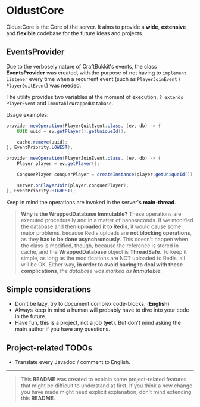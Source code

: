 # OldustCore

OldustCore is the Core of the server. It aims to provide a **wide**, **extensive** and **flexible** codebase for the
future ideas and projects.

## EventsProvider

Due to the verbosely nature of CraftBukkit's events, the class **EventsProvider** was created, with the purpose of not
having to `implement Listener` every time when a recurrent event (such as `PlayerJoinEvent` / `PlayerQuitEvent`) was
needed.

The utility provides two variables at the moment of execution, `? extends PlayerEvent` and `ImmutableWrappedDatabase`.

Usage examples:

```java
provider.newOperation(PlayerQuitEvent.class, (ev, db) -> {
    UUID uuid = ev.getPlayer().getUniqueId();

    cache.remove(uuid);
}, EventPriority.LOWEST);
```

```java
provider.newOperation(PlayerJoinEvent.class, (ev, db) -> {
    Player player = ev.getPlayer();

    ConquerPlayer conquerPlayer = createInstance(player.getUniqueId());

    server.onPlayerJoin(player,conquerPlayer);
}, EventPriority.HIGHEST);
```

Keep in mind the operations are invoked in the server's **main-thread**.

> **Why is the WrappedDatabase Immutable?** These operations are executed procedurally and in a matter of nanoseconds. If we modified the database and then **uploaded it to Redis**, it would cause some major problems, because Redis uploads are **not blocking operations**, as they **has to be done asynchronously**.
> This doesn't happen when the class is modified, though, because the reference is stored in cache, and the **WrappedDatabase** object is **ThreadSafe**.
> To keep it simple, as long as the modifications are NOT uploaded to Redis, all will be OK.
> Either way, **in order to avoid having to deal with these complications**, *the database was marked as **Immutable***.

## Simple considerations

* Don't be lazy, try to document complex code-blocks. (**English**)
* Always keep in mind a human will probably have to dive into your code in the future.
* Have fun, this is a project, not a job (**yet**). But don't mind asking the main author if you have any questions.

## Project-related TODOs

* Translate every Javadoc / comment to English.

---

> This **README** was created to explain some project-related features that might be difficult to understand at first. If you think a new change you have made might need explicit explanation, don't mind extending this **README**.
